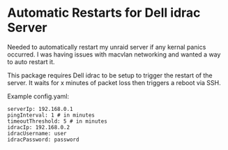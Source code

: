 # Automatic Restarts for Dell idrac Server

Needed to automatically restart my unraid server if any kernal panics occurred. I was having issues with macvlan networking and wanted a way to auto restart it.

This package requires Dell idrac to be setup to trigger the restart of the server. It waits for x minutes of packet loss then triggers a reboot via SSH.

Example config.yaml:

```
serverIp: 192.168.0.1
pingInterval: 1 # in minutes
timeoutThreshold: 5 # in minutes
idracIp: 192.168.0.2
idracUsername: user
idracPassword: password

```


